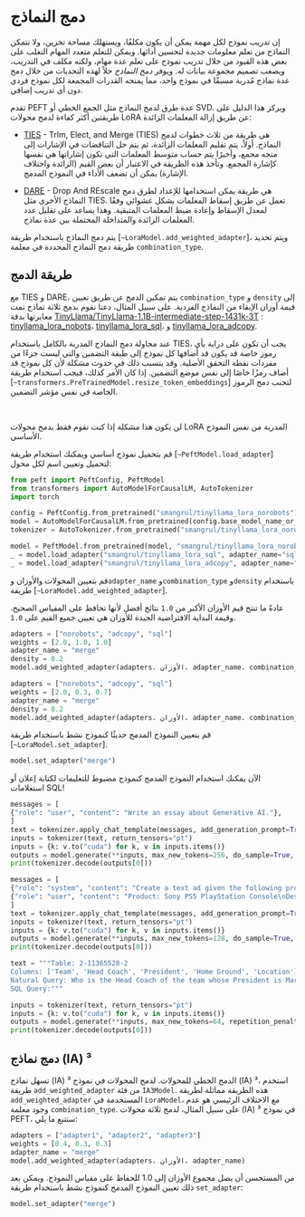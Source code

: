 # دمج النماذج

إن تدريب نموذج لكل مهمة يمكن أن يكون مكلفًا، ويستهلك مساحة تخزين، ولا تتمكن النماذج من تعلم معلومات جديدة لتحسين أدائها. ويمكن للتعلم متعدد المهام التغلب على بعض هذه القيود من خلال تدريب نموذج على تعلم عدة مهام، ولكنه مكلف في التدريب، ويصعب تصميم مجموعة بيانات له. ويوفر *دمج النماذج* حلاً لهذه التحديات من خلال دمج عدة نماذج مُدربة مسبقًا في نموذج واحد، مما يمنحه القدرات المجمعة لكل نموذج فردي دون أي تدريب إضافي.

تقدم PEFT عدة طرق لدمج النماذج مثل الجمع الخطي أو SVD. ويركز هذا الدليل على طريقتين أكثر كفاءة لدمج محولات LoRA عن طريق إزالة المعلمات الزائدة:

* [TIES](https://hf.co/papers/2306.01708) - TrIm, Elect, and Merge (TIES) هي طريقة من ثلاث خطوات لدمج النماذج. أولاً، يتم تقليم المعلمات الزائدة، ثم يتم حل التناقضات في الإشارات إلى متجه مجمع، وأخيرًا يتم حساب متوسط المعلمات التي تكون إشاراتها هي نفسها كإشارة المجمع. وتأخذ هذه الطريقة في الاعتبار أن بعض القيم (الزائدة واختلاف الإشارة) يمكن أن تضعف الأداء في النموذج المدمج.

* [DARE](https://hf.co/papers/2311.03099) - Drop And REscale هي طريقة يمكن استخدامها للإعداد لطرق دمج النماذج الأخرى مثل TIES. تعمل عن طريق إسقاط المعلمات بشكل عشوائي وفقًا لمعدل الإسقاط وإعادة ضبط المعلمات المتبقية. وهذا يساعد على تقليل عدد المعلمات الزائدة والمتداخلة المحتملة بين عدة نماذج.

يتم دمج النماذج باستخدام طريقة [`~LoraModel.add_weighted_adapter`]، ويتم تحديد طريقة دمج النماذج المحددة في معلمة `combination_type`.

## طريقة الدمج

مع TIES و DARE، يتم تمكين الدمج عن طريق تعيين `combination_type` و `density` إلى قيمة أوزان الإبقاء من النماذج الفردية. على سبيل المثال، دعنا نقوم بدمج ثلاثة نماذج تمت معايرتها بدقة [TinyLlama/TinyLlama-1.1B-intermediate-step-1431k-3T](https://huggingface.co/TinyLlama/TinyLlama-1.1B-intermediate-step-1431k-3T) : [tinyllama_lora_nobots](https://huggingface.co/smangrul/tinyllama_lora_norobots)، [tinyllama_lora_sql](https://huggingface.co/smangrul/tinyllama_lora_sql)، و [tinyllama_lora_adcopy](https://huggingface.co/smangrul/tinyllama_lora_adcopy).

<Tip warninig={true}>

عند محاولة دمج النماذج المدربة بالكامل باستخدام TIES، يجب أن تكون على دراية بأي رموز خاصة قد يكون قد أضافها كل نموذج إلى طبقة التضمين والتي ليست جزءًا من مفردات نقطة التحقق الأصلية. وقد يتسبب ذلك في حدوث مشكلة لأن كل نموذج قد أضاف رمزًا خاصًا إلى نفس موضع التضمين. إذا كان الأمر كذلك، فيجب استخدام طريقة [`~transformers.PreTrainedModel.resize_token_embeddings`] لتجنب دمج الرموز الخاصة في نفس مؤشر التضمين.

<br>

لن يكون هذا مشكلة إذا كنت تقوم فقط بدمج محولات LoRA المدربة من نفس النموذج الأساسي.

</Tip>

قم بتحميل نموذج أساسي ويمكنك استخدام طريقة [`~PeftModel.load_adapter`] لتحميل وتعيين اسم لكل محول:

```py
from peft import PeftConfig, PeftModel
from transformers import AutoModelForCausalLM, AutoTokenizer
import torch

config = PeftConfig.from_pretrained("smangrul/tinyllama_lora_norobots")
model = AutoModelForCausalLM.from_pretrained(config.base_model_name_or_path, load_in_4bit=True, device_map="auto").eval()
tokenizer = AutoTokenizer.from_pretrained("smangrul/tinyllama_lora_norobots")

model = PeftModel.from_pretrained(model, "smangrul/tinyllama_lora_norobots", adapter_name="norobots")
_ = model.load_adapter("smangrul/tinyllama_lora_sql", adapter_name="sql")
_ = model.load_adapter("smangrul/tinyllama_lora_adcopy", adapter_name="adcopy")
```

قم بتعيين المحولات والأوزان و`adapter_name` و`combination_type` و`density` باستخدام طريقة [`~LoraModel.add_weighted_adapter`].

<hfoptions id="merge-method">

<hfoption id="TIES">

عادةً ما تنتج قيم الأوزان الأكبر من `1.0` نتائج أفضل لأنها تحافظ على المقياس الصحيح. وقيمة البداية الافتراضية الجيدة للأوزان هي تعيين جميع القيم على `1.0`.

```py
adapters = ["norobots", "adcopy", "sql"]
weights = [2.0, 1.0, 1.0]
adapter_name = "merge"
density = 0.2
model.add_weighted_adapter(adapters، الأوزان، adapter_name، combination_type="ties"، density=density)
```

</hfoption>

<hfoption id="DARE">

```py
adapters = ["norobots", "adcopy", "sql"]
weights = [2.0, 0.3, 0.7]
adapter_name = "merge"
density = 0.2
model.add_weighted_adapter(adapters، الأوزان، adapter_name، combination_type="dare_ties"، density=density)
```

</hfoption>

</hfoptions>

قم بتعيين النموذج المدمج حديثًا كنموذج نشط باستخدام طريقة [`~LoraModel.set_adapter`].

```py
model.set_adapter("merge")
```

الآن يمكنك استخدام النموذج المدمج كنموذج مضبوط للتعليمات لكتابة إعلان أو استعلامات SQL!

<hfoptions id="ties">

<hfoption id="instruct">

```py
messages = [
{"role": "user", "content": "Write an essay about Generative AI."},
]
text = tokenizer.apply_chat_template(messages, add_generation_prompt=True, tokenize=False)
inputs = tokenizer(text, return_tensors="pt")
inputs = {k: v.to("cuda") for k, v in inputs.items()}
outputs = model.generate(**inputs, max_new_tokens=256, do_sample=True, top_p=0.95, temperature=0.2, repetition_penalty=1.2, eos_token_id=tokenizer.eos_token_id)
print(tokenizer.decode(outputs[0]))
```

</hfoption>

<hfoption id="ad copy">

```py
messages = [
{"role": "system", "content": "Create a text ad given the following product and description."},
{"role": "user", "content": "Product: Sony PS5 PlayStation Console\nDescription: The PS5 console unleashes new gaming possibilities that you never anticipated."},
]
text = tokenizer.apply_chat_template(messages, add_generation_prompt=True, tokenize=False)
inputs = tokenizer(text, return_tensors="pt")
inputs = {k: v.to("cuda") for k, v in inputs.items()}
outputs = model.generate(**inputs, max_new_tokens=128, do_sample=True, top_p=0.95, temperature=0.2, repetition_penalty=1.2, eos_token_id=tokenizer.eos_token_id)
print(tokenizer.decode(outputs[0]))
```

</hfoption>

<hfoption id="SQL">

```py
text = """Table: 2-11365528-2
Columns: ['Team', 'Head Coach', 'President', 'Home Ground', 'Location']
Natural Query: Who is the Head Coach of the team whose President is Mario Volarevic?
SQL Query:"""

inputs = tokenizer(text, return_tensors="pt")
inputs = {k: v.to("cuda") for k, v in inputs.items()}
outputs = model.generate(**inputs, max_new_tokens=64, repetition_penalty=1.1, eos_token_id=tokenizer("</s>").input_ids[-1])
print(tokenizer.decode(outputs[0]))
```

</hfoption>

</hfoptions>

## دمج نماذج (IA) ³

تسهل نماذج (IA) ³ الدمج الخطي للمحولات. لدمج المحولات في نموذج (IA) ³، استخدم طريقة `add_weighted_adapter` من فئة `IA3Model`. هذه الطريقة مماثلة لطريقة `add_weighted_adapter` المستخدمة في `LoraModel`، مع الاختلاف الرئيسي هو عدم وجود معلمة `combination_type`. على سبيل المثال، لدمج ثلاثة محولات (IA) ³ في نموذج PEFT، ستتبع ما يلي:

```py
adapters = ["adapter1", "adapter2", "adapter3"]
weights = [0.4, 0.3, 0.3]
adapter_name = "merge"
model.add_weighted_adapter(adapters، الأوزان، adapter_name)
```

من المستحسن أن يصل مجموع الأوزان إلى 1.0 للحفاظ على مقياس النموذج. ويمكن بعد ذلك تعيين النموذج المدمج كنموذج نشط باستخدام طريقة `set_adapter`:

```py
model.set_adapter("merge")
```